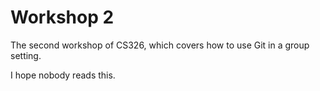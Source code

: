 # Workshop 2

The second workshop of CS326, which covers how to use Git in a group setting.

I hope nobody reads this.